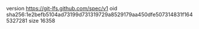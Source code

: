 version https://git-lfs.github.com/spec/v1
oid sha256:1e2befb5104ad73199d731319729a8529179aa450dfe507314831f1645327281
size 16358
